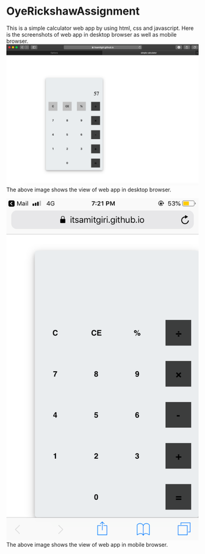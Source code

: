 # OyeRickshawAssignment

This is a simple calculator web app by using html, css and javascript.
Here is the screenshots of web app in desktop browser as well as mobile browser.
![Alt text](https://github.com/itsAmitGiri/OyeRickshawAssignment/blob/main/desktop.png?raw=true)
The above image shows the view of web app in desktop browser.

![Alt text](https://github.com/itsAmitGiri/OyeRickshawAssignment/blob/main/mobile.png?raw=true)
The above image shows the view of web app in mobile browser.
